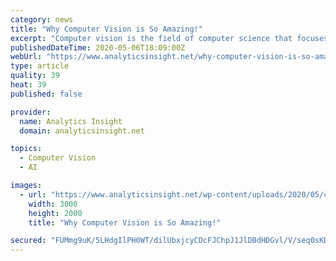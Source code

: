 ```yaml
---
category: news
title: "Why Computer Vision is So Amazing!"
excerpt: "Computer vision is the field of computer science that focuses on repeating parts of the intricacy of the human vision system and empowering PCs to distinguish and process objects in images and videos similarly that people do."
publishedDateTime: 2020-05-06T18:09:00Z
webUrl: "https://www.analyticsinsight.net/why-computer-vision-is-so-amazing/"
type: article
quality: 39
heat: 39
published: false

provider:
  name: Analytics Insight
  domain: analyticsinsight.net

topics:
  - Computer Vision
  - AI

images:
  - url: "https://www.analyticsinsight.net/wp-content/uploads/2020/05/computer-vision-object-detection.jpg"
    width: 3000
    height: 2000
    title: "Why Computer Vision is So Amazing!"

secured: "FUMmg9uK/5LHdgIlPH0WT/dilUbxjcyCDcFJChpJ1JlDBdHDGvl/V/seq0sKDmS3fLibMZxBGjMsSK2LYJ3k+5pFBUqIfxofwhZaJA3s2I6h1HZsFAmMKtDZZFhe9C9WWikosH1icvZ5QW7gtl/M+faOAYDbvUTGlenPJzswBVdNtrQn4PQUXjyCePGdF0oeQrcQ+h39QvFp5fHcGzEtVJQTEDmPjY/tQbPTOP3rrEpuxCebxbx9TWivTXtJGE1v/3FddkVnL/sWdkjjVHt1ii/Nd6juVGvCOLCxTyYfwUE+E3slVHu7k1lkwxemBfvhirjgtH0A6eMT4erqSEZTgmX//9b49l+5zZhwZFEh2Uh8ntVBkg+gTZZLQhoi/XtTnIMw/Np31T/5sOLLKS+uyBk2RvHuYsrBlyBafT4GLH27zUqTUS2zBiWlGFFZ55u6o9TZW5mbDZgEOEaIcV02F2lqHL9SBlyqccXmFX15nVI=;hgRAXh9+5X/WXsTQMiYHQA=="
---
```


